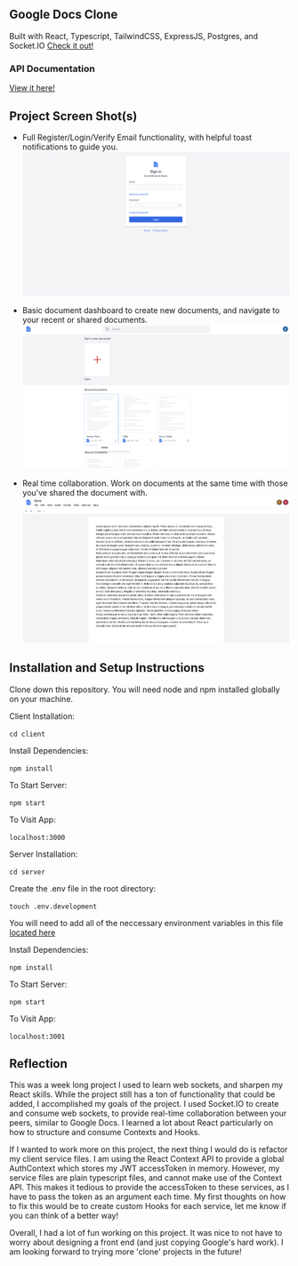 ## Google Docs Clone

Built with React, Typescript, TailwindCSS, ExpressJS, Postgres, and Socket.IO
[Check it out!](https://docs.noahgothacked.com)

### API Documentation

[View it here!](https://documenter.getpostman.com/view/12120504/UVyoWHgt)

## Project Screen Shot(s)

- Full Register/Login/Verify Email functionality, with helpful toast notifications to guide you.
  ![Authentication](client/screenshots/authentication.png)

- Basic document dashboard to create new documents, and navigate to your recent or shared documents.
  ![Dashboard](client/screenshots/home.png)

- Real time collaboration. Work on documents at the same time with those you've shared the document with.
  ![Collaboration](client/screenshots/collaboration.png)

## Installation and Setup Instructions

Clone down this repository. You will need node and npm installed globally on your machine.

Client Installation:

`cd client`

Install Dependencies:

`npm install`

To Start Server:

`npm start`

To Visit App:

`localhost:3000`

Server Installation:

`cd server`

Create the .env file in the root directory:

`touch .env.development`

You will need to add all of the neccessary environment variables in this file [located here](server/src/config/env.config.ts)

Install Dependencies:

`npm install`

To Start Server:

`npm start`

To Visit App:

`localhost:3001`

## Reflection

This was a week long project I used to learn web sockets, and sharpen my React skills. While the project still has a ton of functionality that could be added, I accomplished my goals of the project. I used Socket.IO to create and consume web sockets, to provide real-time collaboration between your peers, similar to Google Docs. I learned a lot about React particularly on how to structure and consume Contexts and Hooks.

If I wanted to work more on this project, the next thing I would do is refactor my client service files. I am using the React Context API to provide a global AuthContext which stores my JWT accessToken in memory. However, my service files are plain typescript files, and cannot make use of the Context API. This makes it tedious to provide the accessToken to these services, as I have to pass the token as an argument each time. My first thoughts on how to fix this would be to create custom Hooks for each service, let me know if you can think of a better way!

Overall, I had a lot of fun working on this project. It was nice to not have to worry about designing a front end (and just copying Google's hard work). I am looking forward to trying more 'clone' projects in the future!
